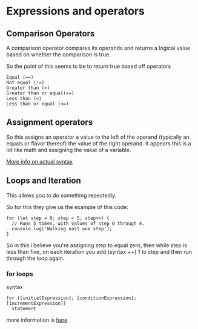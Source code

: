 # Expressions and operators

## Comparison Operators

A comparison operator compares its operands and returns a logical value based on whether the comparison is true.

So the point of this seems to be to return true based off operators

```
Equal (==)
Not equal (!=)
Greater than (>)
Greater than or equal(>=)
Less than (<)
Less than or equal (<=)
```

## Assignment operators

So this assigns an operator a value to the left of the operand (typically an equals or flavor thereof) the value of the right operand. It appears this is a lot like math and assigning the value of a variable. 

[More info on actual syntax](https://developer.mozilla.org/en-US/docs/Web/JavaScript/Guide/Expressions_and_Operators#assignment_operators)

## Loops and Iteration

This allows you to do something repeatedly.

So for this they give us the example of this code:

```
for (let step = 0; step < 5; step++) {
  // Runs 5 times, with values of step 0 through 4.
  console.log('Walking east one step');
}
```

So in this i believe you're assigning step to equal zero, then while step is less than five, on each iteration you add (syntax ++) 1 to step and then run through the loop again.

### for loops

syntax 
```
for ([initialExpression]; [conditionExpression]; [incrementExpression])
  statement
```
more information is [here](https://developer.mozilla.org/en-US/docs/Web/JavaScript/Guide/Loops_and_iteration)